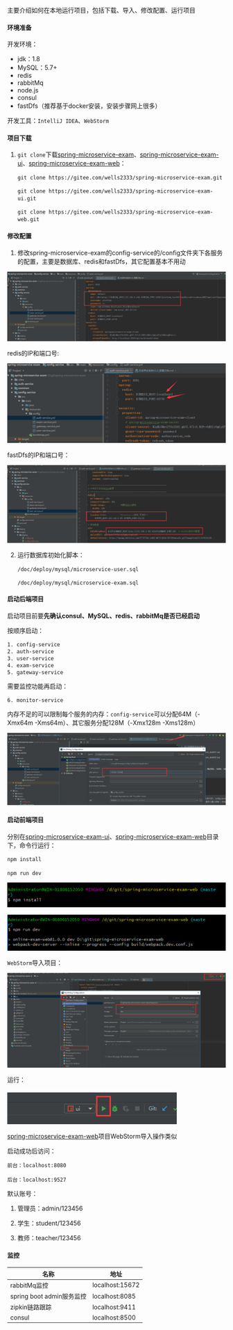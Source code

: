 
主要介绍如何在本地运行项目，包括下载、导入、修改配置、运行项目

#### 环境准备

开发环境：

- jdk：1.8
- MySQL：5.7+
- redis
- rabbitMq
- node.js
- consul
- fastDfs（推荐基于docker安装，安装步骤网上很多）

开发工具：`IntelliJ IDEA`、`WebStorm`

#### 项目下载

1. `git clone`下载[spring-microservice-exam](https://gitee.com/wells2333/spring-microservice-exam.git)、[spring-microservice-exam-ui](https://gitee.com/wells2333/spring-microservice-exam-ui.git)、[spring-microservice-exam-web](https://gitee.com/wells2333/spring-microservice-exam-web.git)：

    `git clone https://gitee.com/wells2333/spring-microservice-exam.git`
    
    `git clone https://gitee.com/wells2333/spring-microservice-exam-ui.git`
    
    `git clone https://gitee.com/wells2333/spring-microservice-exam-web.git`

#### 修改配置

1. 修改spring-microservice-exam的config-service的/config文件夹下各服务的配置，主要是数据库、redis和fastDfs，其它配置基本不用动

![image](images/deploy/config.png)

redis的IP和端口号:

![image](images/deploy/config_redis.png)

fastDfs的IP和端口号：

![image](images/deploy/config_fdfs.png)

2. 运行数据库初始化脚本：

    `/doc/deploy/mysql/microservice-user.sql`
    
    `/doc/deploy/mysql/microservice-exam.sql`

#### 启动后端项目

启动项目前要**先确认consul、MySQL、redis、rabbitMq是否已经启动**

按顺序启动：

    1. config-service
    2. auth-service
    3. user-service
    4. exam-service
    5. gateway-service
    
需要监控功能再启动：

    6. monitor-service
    
内存不足的可以限制每个服务的内存：`config-service`可以分配64M（-Xmx64m -Xms64m）、其它服务分配128M（-Xmx128m -Xms128m）
    
![image](images/deploy/config_xms.png)    

#### 启动前端项目

分别在[spring-microservice-exam-ui](https://gitee.com/wells2333/spring-microservice-exam-ui.git)、[spring-microservice-exam-web](https://gitee.com/wells2333/spring-microservice-exam-web.git)目录下，命令行运行：

    npm install

    npm run dev
    
![image](images/deploy/npm_install.png)    

![image](images/deploy/npm_run.png) 

`WebStorm`导入项目：

![image](images/deploy/import_exam_ui.png) 

运行：

![image](images/deploy/import_exam_ui_run.png) 

[spring-microservice-exam-web](https://gitee.com/wells2333/spring-microservice-exam-web.git)项目WebStorm导入操作类似

启动成功后访问：
    
    前台：localhost:8080
        
    后台：localhost:9527
    
默认账号：

1. 管理员：admin/123456

2. 学生：student/123456

3. 教师：teacher/123456

#### 监控
    
    
|      名称      |   地址    |
| --------- | -------- |
| rabbitMq监控    | localhost:15672  |
| spring boot admin服务监控   | localhost:8085  |
| zipkin链路跟踪   | localhost:9411  |
| consul   | localhost:8500  |
